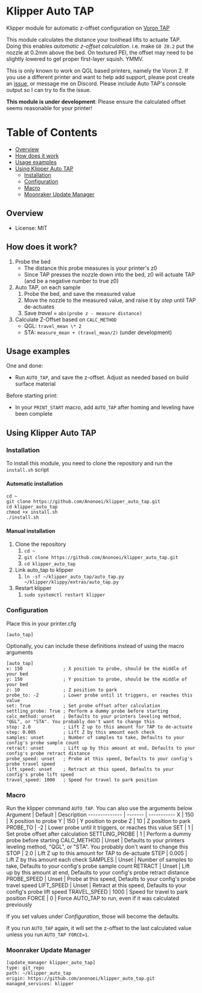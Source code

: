 # Klipper Auto TAP
 Klipper module for automatic z-offset configuration on [Voron TAP](https://github.com/VoronDesign/Voron-Tap)

This module calculates the distance your toolhead lifts to actuate TAP. Doing this enables *automatic z-offset calculation*. i.e. make `G0 Z0.2` put the nozzle at 0.2mm above the bed. On textured PEI, the offset may need to be slightly lowered to get proper first-layer squish. YMMV.

This is only known to work on QGL based printers, namely the Voron 2. If you use a different printer and want to help add support, please post create an [issue](https://github.com/Anonoei/klipper_auto_tap/issues), or message me on Discord. Please include Auto TAP's console output so I can try to fix the issue.

**This module is under development**: Please ensure the calculated offset seems reasonable for your printer!

# Table of Contents
 - [Overview](https://github.com/anonoei/klipper_auto_tap#overview)
 - [How does it work](https://github.com/anonoei/klipper_auto_tap#how-does-it-work)
 - [Usage examples](https://github.com/anonoei/klipper_auto_tap#usage_examples)
 - [Using Klipper Auto TAP](https://github.com/anonoei/klipper_auto_tap#using-klipper-auto-tap)
   - [Installation](https://github.com/anonoei/klipper_auto_tap#installation)
   - [Configuration](https://github.com/anonoei/klipper_auto_tap#configuration)
   - [Macro](https://github.com/anonoei/klipper_auto_tap#macro)
   - [Moonraker Update Manager](https://github.com/anonoei/klipper_auto_tap#moonraker-update-manager)

## Overview
 - License: MIT


## How does it work?
1. Probe the bed
   - The distance this probe measures is your printer's z0
   - Since TAP presses the nozzle down into the bed, z0 will actuate TAP (and be a negative number to true z0)
2. Auto TAP, on each sample
   1.  Probe the bed, and save the measured value
   2.  Move the nozzle to the measured value, and raise it by *step* until TAP de-actuates
   3.  Save *travel* = `abs(probe z - measure distance)`
3. Calculate Z-Offset based on `CALC_METHOD`
   - QGL: `travel_mean \* 2`
   - STA: `measure_mean + (travel_mean/2)` (under development)

## Usage examples
One and done:
 - Run `AUTO_TAP`, and save the z-offset. Adjust as needed based on build surface material


Before starting print:
 - In your `PRINT_START` macro, add `AUTO_TAP` after homing and leveling have been complete

## Using Klipper Auto TAP
### Installation
To install this module, you need to clone the repository and run the `install.sh` script

#### Automatic installation
```
cd ~
git clone https://github.com/Anonoei/klipper_auto_tap.git
cd klipper_auto_tap
chmod +x install.sh
./install.sh
```
#### Manual installation
 1. Clone the repository
    1. `cd ~`
    2. `git clone https://github.com/Anonoei/klipper_auto_tap.git`
    3. `cd klipper_auto_tap`
 2. Link auto_tap to klipper
    1. `ln -sf ~/klipper_auto_tap/auto_tap.py ~/klipper/klippy/extras/auto_tap.py`
 3. Restart klipper
    1. `sudo systemctl restart klipper`

### Configuration
Place this in your printer.cfg
```
[auto_tap]
```
Optionally, you can include these definitions instead of using the macro arguments
```
[auto_tap]
x: 150               ; X position to probe, should be the middle of your bed
y: 150               ; Y position to probe, should be the middle of your bed
z: 10                ; Z position to park
probe_to: -2         ; Lower probe until it triggers, or reaches this value
set: True            ; Set probe offset after calculation
settling_probe: True ; Perform a dummy probe before starting
calc_method: unset   ; Defaults to your printers leveling method, "QGL", or "STA". You probably don't want to change this
stop: 2.0            ; Lift Z up to this amount for TAP to de-actuate
step: 0.005          ; Lift Z by this amount each check
samples: unset       ; Number of samples to take, Defaults to your config's probe sample count
retract: unset       ; Lift up by this amount at end, Defaults to your config's probe retract distance
probe_speed: unset   ; Probe at this speed, Defaults to your config's probe travel speed
lift_speed: unset    ; Retract at this speed, Defaults to your config's probe lift speed
travel_speed: 1000   ; Speed for travel to park position
```
### Macro
Run the klipper command `AUTO_TAP`. You can also use the arguments below
Argument       | Default | Description
-------------- | ------- | -----------
X              | 150     | X position to probe
Y              | 150     | Y position to probe
Z              | 10      | Z position to park
PROBE_TO       | -2      | Lower probe until it triggers, or reaches this value
SET            | 1       | Set probe offset after calculation
SETTLING_PROBE | 1       | Perform a dummy probe before starting
CALC_METHOD    | Unset   | Defaults to your printers leveling method, "QGL", or "STA". You probably don't want to change this
STOP           | 2.0     | Lift Z up to this amount for TAP to de-actuate
STEP           | 0.005   | Lift Z by this amount each check
SAMPLES        | Unset   | Number of samples to take, Defaults to your config's probe sample count
RETRACT        | Unset   | Lift up by this amount at end, Defaults to your config's probe retract distance
PROBE_SPEED    | Unset   | Probe at this speed, Defaults to your config's probe travel speed
LIFT_SPEED     | Unset   | Retract at this speed, Defaults to your config's probe lift speed
TRAVEL_SPEED   | 1000    | Speed for travel to park position
FORCE          | 0       | Force AUTO_TAP to run, even if it was calculated previously

If you set values under *Configuration*, those will become the defaults.

If you run `AUTO_TAP` again, it will set the z-offset to the last calculated value unless you run `AUTO_TAP FORCE=1`.

### Moonraker Update Manager
```
[update_manager klipper_auto_tap]
type: git_repo
path: ~/klipper_auto_tap
origin: https://github.com/anonoei/klipper_auto_tap.git
managed_services: klipper
```
